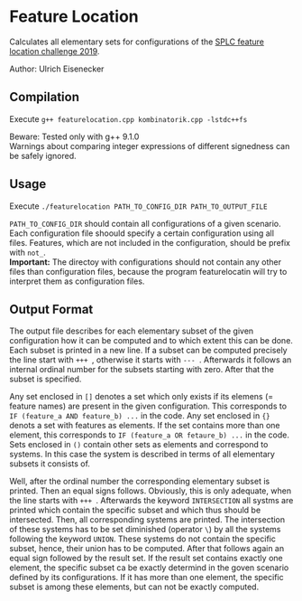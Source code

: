 # Feature Location

Calculates all elementary sets for configurations of the [SPLC feature location challenge 2019](https://variability-challenges.github.io/2018/ArgoUMLSPL/index.html).

Author: Ulrich Eisenecker

## Compilation

Execute `g++ featurelocation.cpp kombinatorik.cpp -lstdc++fs`

Beware: Tested only with g++ 9.1.0  
Warnings about comparing integer expressions of different signedness can be safely ignored.

## Usage

Execute `./featurelocation PATH_TO_CONFIG_DIR PATH_TO_OUTPUT_FILE`

`PATH_TO_CONFIG_DIR` should contain all configurations of a given scenario.
Each configuration file shoould specify a certain configuration using all files.
Features, which are not included in the configuration, should be prefix with `not_`.  
**Important:** The directoy with configurations should not contain any other files than configuration files, because the program featurelocatin will try to interpret them as configuration files.

## Output Format

The output file describes for each elementary subset of the given configuration how it can be computed  and to which extent this can be done.
Each subset is printed in a new line.
If a subset can be computed precisely the line start with `+++ `, otherwise it starts with `--- `. 
Afterwards it follows an internal ordinal number for the subsets starting with zero. 
After that the subset is specified.

Any set enclosed in `[]` denotes a set which only exists if its elemens (= feature names) are present in the given configuration. 
This corresponds to `IF (feature_a AND feature_b) ...` in the code.
Any set enclosed in `{}` denots a set with features as elements. 
If the set contains more than one element, this corresponds to `IF (feature_a OR fetaure_b) ...` in the code.
Sets enclosed in `()` contain other sets as elements and correspond to systems. 
In this case the system is described in terms of all elementary subsets it consists of.

Well, after the ordinal number the corresponding elementary subset is printed. 
Then an equal signs follows.
Obviously, this is only adequate, when the line starts with `+++ `.
Afterwards the keyword `INTERSECTION` all systms are printed which contain the specific subset and which thus should be intersected. 
Then, all corresponding systems are printed. 
The intersection of these systems has to be set diminished (operator `\`) by all the systems following the keyword `UNION`. 
These systems do not contain the specific subset, hence, their union has to be computed.
After that follows again an equal sign followed by the result set.
If the result set contains exactly one element, the specific subset ca be exactly determind in the goven scenario defined by its configurations.
If it has more than one element, the specific subset is among these elements, but can not be exactly computed.
